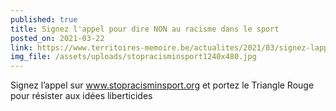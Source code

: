 ```yaml
---
published: true
title: Signez l'appel pour dire NON au racisme dans le sport
posted_on: 2021-03-22
link: https://www.territoires-memoire.be/actualites/2021/03/signez-lappel-pour-dire-non-au-racisme-dans-le-sport/
img_file: /assets/uploads/stopracisminsport1240x480.jpg
---
```

Signez l’appel sur www.stopracisminsport.org et portez le Triangle Rouge pour résister aux idées liberticides